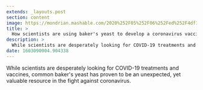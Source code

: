 ```yaml
--- 
extends: _layouts.post 
section: content 
image: https://mondrian.mashable.com/2020%252F05%252F06%252Fed%252F4df1bcad1739435c8e88712802fc3616.2958f.png%252F1200x630.png?signature=shWmsm5gv_cDx87kgJbj9fsT8uo= 
title: > 
  How scientists are using baker's yeast to develop a coronavirus vaccine 
description: > 
  While scientists are desperately looking for COVID-19 treatments and vaccines, common baker's yeast has proven to be an unexpected, yet valuable resource in the fight against coronavirus. 
date: 1603090904.904338 
--- 
```

<div><p>While scientists are desperately looking for COVID-19 treatments and vaccines, common baker's yeast has proven to be an unexpected, yet valuable resource in the fight against coronavirus.</p>
</div>